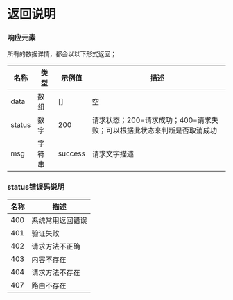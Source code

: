 # 返回说明

### 响应元素

所有的数据详情，都会以以下形式返回；

| 名称 | 类型 |示例值| 描述|
|---|---|---|---| 
| data | 数组|[]| 空 |
| status | 数字|200| 请求状态；200=请求成功；400=请求失败；可以根据此状态来判断是否取消成功 |
| msg | 字符串|success| 请求文字描述 |

### status错误码说明

| 名称 | 描述|
|---| ---|
| 400 | 系统常用返回错误|
| 401 | 验证失败|
| 402 | 请求方法不正确|
| 403 | 内容不存在|
| 404 | 请求方法不存在|
| 407 | 路由不存在|
